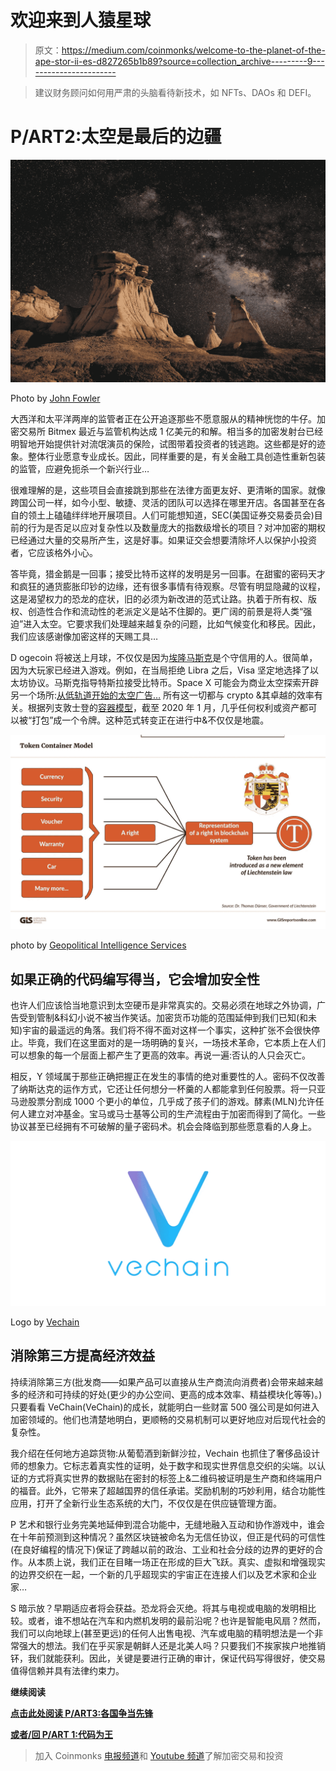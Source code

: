 # 欢迎来到人猿星球

> 原文：<https://medium.com/coinmonks/welcome-to-the-planet-of-the-ape-stor-ii-es-d827265b1b89?source=collection_archive---------9----------------------->

> 建议财务顾问如何用严肃的头脑看待新技术，如 NFTs、DAOs 和 DEFI。

# P/ART2:太空是最后的边疆

![](img/826c44f202e0cb02a16ef3d69bad6699.png)

Photo by [John Fowler](https://unsplash.com/@wildhoney)

大西洋和太平洋两岸的监管者正在公开追逐那些不愿意服从的精神恍惚的牛仔。加密交易所 Bitmex 最近与监管机构达成 1 亿美元的和解。相当多的加密发射台已经明智地开始提供针对流氓演员的保险，试图带着投资者的钱逃跑。这些都是好的迹象。整体行业愿意专业成长。因此，同样重要的是，有关金融工具创造性重新包装的监管，应避免扼杀一个新兴行业…

很难理解的是，这些项目会直接跳到那些在法律方面更友好、更清晰的国家。就像跨国公司一样，如今小型、敏捷、灵活的团队可以选择在哪里开店。各国甚至在各自的领土上磕磕绊绊地开展项目。人们可能想知道，SEC(美国证券交易委员会)目前的行为是否足以应对复杂性以及数量庞大的指数级增长的项目？对冲加密的期权已经通过大量的交易所产生，这是好事。如果证交会想要清除坏人以保护小投资者，它应该格外小心。

答毕竟，猎金鹅是一回事；接受比特币这样的发明是另一回事。在甜蜜的密码天才和疯狂的通货膨胀印钞的边缘，还有很多事情有待观察。尽管有明显隐藏的议程，这是渴望权力的恐龙的症状，旧的必须为新改进的范式让路。执着于所有权、版权、创造性合作和流动性的老派定义是站不住脚的。更广阔的前景是将人类“强迫”进入太空。它要求我们处理越来越复杂的问题，比如气候变化和移民。因此，我们应该感谢像加密这样的天赐工具…

D ogecoin 将被送上月球，不仅仅是因为[埃隆马斯克](https://twitter.com/elonmusk)是个守信用的人。很简单，因为大玩家已经进入游戏。例如，在当局拒绝 Libra 之后，Visa 坚定地选择了以太坊协议。马斯克指导特斯拉接受比特币。Space X 可能会为商业太空探索开辟另一个场所:[从低轨道开始的太空广告…](https://goodchi.medium.com/are-elon-musk-spacex-planning-for-a-highly-exciting-artistic-publicity-stunt-21e432c9e777) 所有这一切都与 crypto &其卓越的效率有关。根据列支敦士登的[容器模型](https://philippsandner.medium.com/liechtenstein-blockchain-act-how-can-nearly-any-right-and-therefore-any-asset-be-tokenized-based-389fc9f039b1)，截至 2020 年 1 月，几乎任何权利或资产都可以被“打包”成一个令牌。这种范式转变正在进行中&不仅仅是地震。

![](img/c706c4374f28ccdfbd848fa3060ca8db.png)

photo by [Geopolitical Intelligence Services](https://www.gisreportsonline.com/opinion-liechtensteins-use-of-blockchain-may-upend-the-finance-industry,technology,3458.html)

## 如果正确的代码编写得当，它会增加安全性

也许人们应该恰当地意识到太空硬币是非常真实的。交易必须在地球之外协调，广告受到管制&科幻小说不被当作笑话。加密货币功能的范围延伸到我们已知(和未知)宇宙的最遥远的角落。我们将不得不面对这样一个事实，这种扩张不会很快停止。毕竟，我们在这里面对的是一场明确的复兴，一场技术革命，它本质上在人们可以想象的每一个层面上都产生了更高的效率。再说一遍:否认的人只会灭亡。

相反，Y 领域属于那些正确把握正在发生的事情的绝对重要性的人。密码不仅改善了纳斯达克的运作方式，它还让任何想分一杯羹的人都能拿到任何股票。将一只亚马逊股票分割成 1000 个更小的单位，几乎成了孩子们的游戏。酵素(MLN)允许任何人建立对冲基金。宝马或马士基等公司的生产流程由于加密而得到了简化。一些协议甚至已经拥有不可破解的量子密码术。机会会降临到那些愿意看的人身上。

![](img/c48bb8d733a3ae29bf3a7fde6b2b32a9.png)

Logo by [Vechain](https://www.vechain.com)

## 消除第三方提高经济效益

持续消除第三方(批发商——如果产品可以直接从生产商流向消费者)会带来越来越多的经济和可持续的好处(更少的办公空间、更高的成本效率、精益模块化等等)。)只要看看 VeChain(VeChain)的成长，就能明白一些财富 500 强公司是如何进入加密领域的。他们也清楚地明白，更顺畅的交易机制可以更好地应对后现代社会的复杂性。

我介绍在任何地方追踪货物:从葡萄酒到新鲜沙拉，Vechain 也抓住了奢侈品设计师的想象力。它标志着真实性的证明，处于数字和现实世界信息交织的尖端。以认证的方式将真实世界的数据贴在密封的标签上&二维码被证明是生产商和终端用户的福音。此外，它带来了超越国界的信任承诺。奖励机制的巧妙利用，结合功能性应用，打开了全新行业生态系统的大门，不仅仅是在供应链管理方面。

P 艺术和银行业务完美地延伸到混合功能中，无缝地融入互动和协作游戏中，谁会在十年前预测到这种情况？虽然区块链被命名为无信任协议，但正是代码的可信性(在良好编程的情况下)保证了跨越以前的政治、工业和社会分歧的边界的更好的合作。从本质上说，我们正在目睹一场正在形成的巨大飞跃。真实、虚拟和增强现实的边界交织在一起，一个新的几乎超现实的宇宙正在连接人们以及艺术家和企业家…

S 暗示放？早期适应者将会获益。恐龙将会灭绝。将其与电视或电脑的发明相比较。或者，谁不想站在汽车和内燃机发明的最前沿呢？也许是智能电风扇？然而，我们可以向地球上(甚至更远)的任何人出售电视、汽车或电脑的精明想法是一个非常强大的想法。我们在乎买家是朝鲜人还是北美人吗？只要我们不挨家挨户地推销钚，我们就能获利。因此，关键是要进行正确的审计，保证代码写得很好，使交易值得信赖并具有法律约束力。

**继续阅读**

[**点击此处阅读 P/ART3:各国争当先锋**](https://goodchi.medium.com/welcome-to-the-planet-of-the-ape-stor-iii-es-cae4c81b9bcf)

[**或者/回 P/ART 1:代码为王**](/coinmonks/welcome-to-the-planet-of-the-ape-stor-i-es-2d6bc00737c8)

> 加入 Coinmonks [电报频道](https://t.me/coincodecap)和 [Youtube 频道](https://www.youtube.com/channel/UCbyDhTbOiKh2iUMKBi4-4Zg)了解加密交易和投资